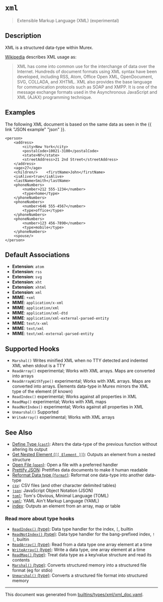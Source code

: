 # `xml`

> Extensible Markup Language (XML) (experimental)

## Description

XML is a structured data-type within Murex.

[Wikipedia](https://en.wikipedia.org/wiki/XML#Applications) describes XML usage as:

> XML has come into common use for the interchange of data over the Internet.
> Hundreds of document formats using XML syntax have been developed, including
> RSS, Atom, Office Open XML, OpenDocument, SVG, COLLADA, and XHTML. XML also
> provides the base language for communication protocols such as SOAP and XMPP.
> It is one of the message exchange formats used in the Asynchronous JavaScript
> and XML (AJAX) programming technique.

## Examples

The following XML document is based on the same data as seen in the
{{ link "JSON example" "json" }}.

```
<person>
    <address>
        <city>New York</city>
        <postalCode>10021-3100</postalCode>
        <state>NY</state>
        <streetAddress>21 2nd Street</streetAddress>
    </address>
    <age>27</age>
    <children/>    <firstName>John</firstName>
    <isAlive>true</isAlive>
    <lastName>Smith</lastName>
    <phoneNumbers>
        <number>212 555-1234</number>
        <type>home</type>
    </phoneNumbers>
    <phoneNumbers>
        <number>646 555-4567</number>
        <type>office</type>
    </phoneNumbers>
    <phoneNumbers>
        <number>123 456-7890</number>
        <type>mobile</type>
    </phoneNumbers>
    <spouse/>
</person>
```

## Default Associations

* **Extension**: `atom`
* **Extension**: `rss`
* **Extension**: `svg`
* **Extension**: `xht`
* **Extension**: `xhtml`
* **Extension**: `xml`
* **MIME**: `+xml`
* **MIME**: `application/x-xml`
* **MIME**: `application/xml`
* **MIME**: `application/xml-dtd`
* **MIME**: `application/xml-external-parsed-entity`
* **MIME**: `text/x-xml`
* **MIME**: `text/xml`
* **MIME**: `text/xml-external-parsed-entity`


## Supported Hooks

* `Marshal()`
    Writes minified XML when no TTY detected and indented XML when stdout is a TTY
* `ReadArray()`
    experimental; Works with XML arrays. Maps are converted into arrays
* `ReadArrayWithType()`
    experimental; Works with XML arrays. Maps are converted into arrays. Elements data-type in Murex mirrors the XML type of the element (if known)
* `ReadIndex()`
    experimental; Works against all properties in XML
* `ReadMap()`
    experimental; Works with XML maps
* `ReadNotIndex()`
    experimental; Works against all properties in XML
* `Unmarshal()`
    Supported
* `WriteArray()`
    experimental; Works with XML arrays

## See Also

* [Define Type (`cast`)](../commands/cast.md):
  Alters the data-type of the previous function without altering its output
* [Get Nested Element (`[[ Element ]]`)](../parser/element.md):
  Outputs an element from a nested structure
* [Open File (`open`)](../commands/open.md):
  Open a file with a preferred handler
* [Prettify JSON](../commands/pretty.md):
  Prettifies data documents to make it human readable
* [Reformat Data type (`format`)](../commands/format.md):
  Reformat one data-type into another data-type
* [`csv`](../types/csv.md):
  CSV files (and other character delimited tables)
* [`json`](../types/json.md):
  JavaScript Object Notation (JSON)
* [`toml`](../types/toml.md):
  Tom's Obvious, Minimal Language (TOML)
* [`yaml`](../types/yaml.md):
  YAML Ain't Markup Language (YAML)
* [index](../parser/item-index.md):
  Outputs an element from an array, map or table

### Read more about type hooks

- [`ReadIndex()` (type)](../apis/ReadIndex.md): Data type handler for the index, `[`, builtin
- [`ReadNotIndex()` (type)](../apis/ReadNotIndex.md): Data type handler for the bang-prefixed index, `![`, builtin
- [`ReadArray()` (type)](../apis/ReadArray.md): Read from a data type one array element at a time
- [`WriteArray()` (type)](../apis/WriteArray.md): Write a data type, one array element at a time
- [`ReadMap()` (type)](../apis/ReadMap.md): Treat data type as a key/value structure and read its contents
- [`Marshal()` (type)](../apis/Marshal.md): Converts structured memory into a structured file format (eg for stdio)
- [`Unmarshal()` (type)](../apis/Unmarshal.md): Converts a structured file format into structured memory

<hr/>

This document was generated from [builtins/types/xml/xml_doc.yaml](https://github.com/lmorg/murex/blob/master/builtins/types/xml/xml_doc.yaml).